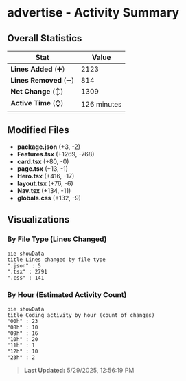 # advertise - Activity Summary 

## Overall Statistics

| Stat                   | Value                                                             |
| ---------------------- | ----------------------------------------------------------------- |
| **Lines Added** (➕)   | 2123                                          |
| **Lines Removed** (➖) | 814                                        |
| **Net Change** (↕)    | 1309                |
| **Active Time** (⌚)   | 126 minutes |


## Modified Files
- **package.json** (+3, -2)
- **Features.tsx** (+1269, -768)
- **card.tsx** (+80, -0)
- **page.tsx** (+13, -1)
- **Hero.tsx** (+416, -17)
- **layout.tsx** (+76, -6)
- **Nav.tsx** (+134, -11)
- **globals.css** (+132, -9)

## Visualizations

### By File Type (Lines Changed)

```mermaid
pie showData
title Lines changed by file type
".json" : 5
".tsx" : 2791
".css" : 141
```

### By Hour (Estimated Activity Count)

```mermaid
pie showData
title Coding activity by hour (count of changes)
"00h" : 23
"08h" : 10
"09h" : 16
"10h" : 20
"11h" : 1
"12h" : 10
"23h" : 2
```


> **Last Updated:** 5/29/2025, 12:56:19 PM